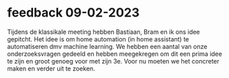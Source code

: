 # feedback 09-02-2023

Tijdens de klassikale meeting hebben Bastiaan, Bram en ik ons idee gepitcht. Het idee is om home automation (in home assistant) te automatiseren dmv machine learning. 
We hebben een aantal van onze onderzoeksvragen gedeeld en hebben meegekregen om dit een prima idee te zijn en groot genoeg voor met zijn 3e. Voor nu moeten we het concreter maken en verder uit te zoeken. 